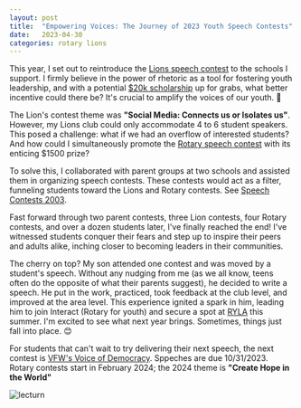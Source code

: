 ```yaml
---
layout: post
title:  "Empowering Voices: The Journey of 2023 Youth Speech Contests"
date:   2023-04-30
categories: rotary lions
---
```

This year, I set out to reintroduce the [Lions speech contest](https://www.northerncalifornialions.org/studentspeakercontest) to the schools I support. I firmly believe in the power of rhetoric as a tool for fostering youth leadership, and with a potential [$20k scholarship](https://studentspeakersfoundation.org/) up for grabs, what better incentive could there be? It's crucial to amplify the voices of our youth. 📣

The Lion's contest theme was **"Social Media: Connects us or Isolates us"**. However, my Lions club could only accommodate 4 to 6 student speakers. This posed a challenge: what if we had an overflow of interested students? And how could I simultaneously promote the [Rotary speech contest](https://rotarydistrict5170.org/sitepage/speech-contest) with its enticing $1500 prize?

To solve this, I collaborated with parent groups at two schools and assisted them in organizing speech contests. These contests would act as a filter, funneling students toward the Lions and Rotary contests. See [Speech Contests 2003](https://speechcontest2023.com).

Fast forward through two parent contests, three Lion contests, four Rotary contests, and over a dozen students later, I've finally reached the end! I've witnessed students conquer their fears and step up to inspire their peers and adults alike, inching closer to becoming leaders in their communities.

The cherry on top? My son attended one contest and was moved by a student's speech. Without any nudging from me (as we all know, teens often do the opposite of what their parents suggest), he decided to write a speech. He put in the work, practiced, took feedback at the club level, and improved at the area level. This experience ignited a spark in him, leading him to join Interact (Rotary for youth) and secure a spot at [RYLA](https://www.ryla5170.com/) this summer. I'm excited to see what next year brings. Sometimes, things just fall into place. 😊

For students that can't wait to try delivering their next speech, the next contest is [VFW's Voice of Democracy](https://www.vfw.org/community/youth-and-education/youth-scholarships). Sppeches are due 10/31/2023. Rotary contests start in February 2024; the 2024 theme is **"Create Hope in the World"**

![lecturn](https://clipart-library.com/image_gallery/n678643.jpg)
